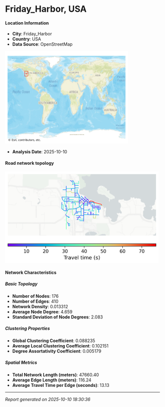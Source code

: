 # Friday_Harbor, USA

#### Location Information

- **City**: Friday_Harbor
- **Country**: USA
- **Data Source**: OpenStreetMap
<img src="Friday_Harbor_location.png" alt="Friday_Harbor Location Map" width="400" />

- **Analysis Date**: 2025-10-10

#### Road network topology

<img src="Friday_Harbor_network_map.png" alt="Friday_Harbor Road Network Map" width="500"/>

#### Network Characteristics

##### Basic Topology

- **Number of Nodes**: 176
- **Number of Edges**: 410
- **Network Density**: 0.013312
- **Average Node Degree**: 4.659
- **Standard Deviation of Node Degrees**: 2.083

##### Clustering Properties

- **Global Clustering Coefficient**: 0.088235
- **Average Local Clustering Coefficient**: 0.102151
- **Degree Assortativity Coefficient**: 0.005179

##### Spatial Metrics

- **Total Network Length (meters)**: 47660.40
- **Average Edge Length (meters)**: 116.24
- **Average Travel Time per Edge (seconds)**: 13.13

---
*Report generated on 2025-10-10 18:30:36*
